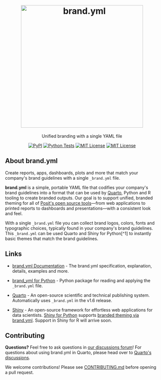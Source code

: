 <div align="center">
<h1><img src="https://github.com/posit-dev/brand-yml/raw/refs/heads/main/docs/logos/wide/brand-yml-wide-color.svg" width="400px" alt="brand.yml" /></h1>

Unified branding with a single YAML file
</div>

<p align="center">
<!-- badges start -->
<a href="https://pypi.org/project/brand-yml/"><img alt="PyPI" src="https://img.shields.io/pypi/v/brand_yml?logo=python&logoColor=white&color=orange"></a>
<a href="https://github.com/posit-dev/brand-yml"><img src="https://github.com/posit-dev/brand-yml/actions/workflows/py-test.yml/badge.svg?branch=main" alt="Python Tests"></a>
<a href="https://choosealicense.com/licenses/mit/"><img src="https://img.shields.io/badge/License-MIT-blue.svg" alt="MIT License"></a>
<a href="https://choosealicense.com/licenses/mit/"><img src="https://img.shields.io/badge/License-MIT-blue.svg" alt="MIT License"></a>
<!-- badges end -->
</p>


## About brand.yml

Create reports, apps, dashboards, plots and more that match your company's brand guidelines with a single `_brand.yml` file.

**brand.yml** is a simple, portable YAML file that codifies your company's brand guidelines into a format that can be used by [Quarto](https://quarto.org), Python and R tooling to create branded outputs.
Our goal is to support unified, branded theming for all of [Posit's open source tools](https://posit.co/products/open-source/)—from web applications to printed reports to dashboards and presentations—with a consistent look and feel.

With a single `_brand.yml` file you can collect brand logos, colors, fonts and typographic choices, typically found in your company's brand guidelines.
This `_brand.yml` can be used Quarto and Shiny for Python[^1] to instantly basic themes that match the brand guidelines.

## Links

- [brand.yml Documentation](https://posit-dev.github.io/brand-yml) - The brand.yml specification, explanation, details, examples and more.

- [brand_yml for Python](https://posit-dev.github.io/brand-yml/pkg/py) - Python package for reading and applying the `_brand.yml` file.

- [Quarto](https://quarto.org) - An open-source scientific and technical publishing system. Automatically uses `_brand.yml` in the v1.6 release.

- [Shiny](https://shiny.posit.co) - An open-source framework for effortless web applications for data scientists. [Shiny for Python](https://shiny.posit.co/py) supports [branded theming via brand.yml](https://shiny.posit.co/py/api/core/ui.Theme.html#shiny.ui.Theme.from_brand). Support in Shiny for R will arrive soon.


## Contributing

**Questions?** Feel free to ask questions in [our discussions forum](https://github.com/posit-dev/brand-yml/discussions)! For questions about using brand.yml in Quarto, please head over to [Quarto's discussions](https://github.com/quarto-dev/quarto-cli/discussions).

We welcome contributions! Please see [CONTRIBUTING.md](CONTRIBUTING.md) before opening a pull request.
